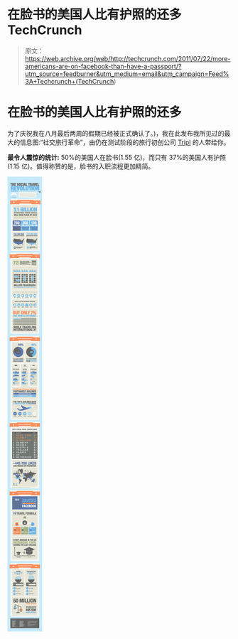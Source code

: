 # 在脸书的美国人比有护照的还多 TechCrunch

> 原文：<https://web.archive.org/web/http://techcrunch.com/2011/07/22/more-americans-are-on-facebook-than-have-a-passport/?utm_source=feedburner&utm_medium=email&utm_campaign=Feed%3A+Techcrunch+(TechCrunch>)

# 在脸书的美国人比有护照的还多

为了庆祝我在八月最后两周的假期已经被正式确认了。)，我在此发布我所见过的最大的信息图:“社交旅行革命”，由仍在测试阶段的旅行初创公司 [Tripl](https://web.archive.org/web/20230205034058/http://tripl.com/) 的人带给你。

**最令人震惊的统计:** 50%的美国人在脸书(1.55 亿)，而只有 37%的美国人有护照(1.15 亿)。值得称赞的是，脸书的入职流程更加精简。

[![](img/58b505d9369d0d1bae671f05a119360c.png "tripl-social-travel-infographic-640-1")](https://web.archive.org/web/20230205034058/https://techcrunch.com/wp-content/uploads/2011/07/tripl-social-travel-infographic-640-1.png)